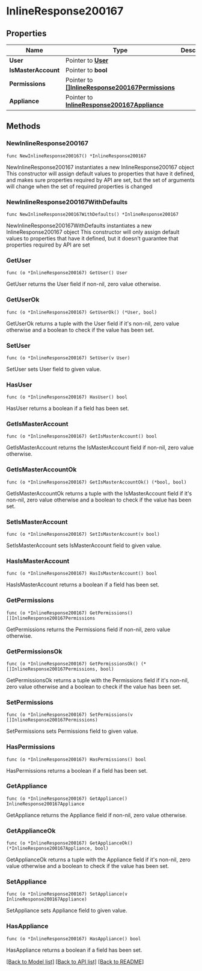 # InlineResponse200167

## Properties

Name | Type | Description | Notes
------------ | ------------- | ------------- | -------------
**User** | Pointer to [**User**](user.md) |  | [optional] 
**IsMasterAccount** | Pointer to **bool** |  | [optional] 
**Permissions** | Pointer to [**[]InlineResponse200167Permissions**](InlineResponse200167Permissions.md) |  | [optional] 
**Appliance** | Pointer to [**InlineResponse200167Appliance**](inline_response_200_167_appliance.md) |  | [optional] 

## Methods

### NewInlineResponse200167

`func NewInlineResponse200167() *InlineResponse200167`

NewInlineResponse200167 instantiates a new InlineResponse200167 object
This constructor will assign default values to properties that have it defined,
and makes sure properties required by API are set, but the set of arguments
will change when the set of required properties is changed

### NewInlineResponse200167WithDefaults

`func NewInlineResponse200167WithDefaults() *InlineResponse200167`

NewInlineResponse200167WithDefaults instantiates a new InlineResponse200167 object
This constructor will only assign default values to properties that have it defined,
but it doesn't guarantee that properties required by API are set

### GetUser

`func (o *InlineResponse200167) GetUser() User`

GetUser returns the User field if non-nil, zero value otherwise.

### GetUserOk

`func (o *InlineResponse200167) GetUserOk() (*User, bool)`

GetUserOk returns a tuple with the User field if it's non-nil, zero value otherwise
and a boolean to check if the value has been set.

### SetUser

`func (o *InlineResponse200167) SetUser(v User)`

SetUser sets User field to given value.

### HasUser

`func (o *InlineResponse200167) HasUser() bool`

HasUser returns a boolean if a field has been set.

### GetIsMasterAccount

`func (o *InlineResponse200167) GetIsMasterAccount() bool`

GetIsMasterAccount returns the IsMasterAccount field if non-nil, zero value otherwise.

### GetIsMasterAccountOk

`func (o *InlineResponse200167) GetIsMasterAccountOk() (*bool, bool)`

GetIsMasterAccountOk returns a tuple with the IsMasterAccount field if it's non-nil, zero value otherwise
and a boolean to check if the value has been set.

### SetIsMasterAccount

`func (o *InlineResponse200167) SetIsMasterAccount(v bool)`

SetIsMasterAccount sets IsMasterAccount field to given value.

### HasIsMasterAccount

`func (o *InlineResponse200167) HasIsMasterAccount() bool`

HasIsMasterAccount returns a boolean if a field has been set.

### GetPermissions

`func (o *InlineResponse200167) GetPermissions() []InlineResponse200167Permissions`

GetPermissions returns the Permissions field if non-nil, zero value otherwise.

### GetPermissionsOk

`func (o *InlineResponse200167) GetPermissionsOk() (*[]InlineResponse200167Permissions, bool)`

GetPermissionsOk returns a tuple with the Permissions field if it's non-nil, zero value otherwise
and a boolean to check if the value has been set.

### SetPermissions

`func (o *InlineResponse200167) SetPermissions(v []InlineResponse200167Permissions)`

SetPermissions sets Permissions field to given value.

### HasPermissions

`func (o *InlineResponse200167) HasPermissions() bool`

HasPermissions returns a boolean if a field has been set.

### GetAppliance

`func (o *InlineResponse200167) GetAppliance() InlineResponse200167Appliance`

GetAppliance returns the Appliance field if non-nil, zero value otherwise.

### GetApplianceOk

`func (o *InlineResponse200167) GetApplianceOk() (*InlineResponse200167Appliance, bool)`

GetApplianceOk returns a tuple with the Appliance field if it's non-nil, zero value otherwise
and a boolean to check if the value has been set.

### SetAppliance

`func (o *InlineResponse200167) SetAppliance(v InlineResponse200167Appliance)`

SetAppliance sets Appliance field to given value.

### HasAppliance

`func (o *InlineResponse200167) HasAppliance() bool`

HasAppliance returns a boolean if a field has been set.


[[Back to Model list]](../README.md#documentation-for-models) [[Back to API list]](../README.md#documentation-for-api-endpoints) [[Back to README]](../README.md)


